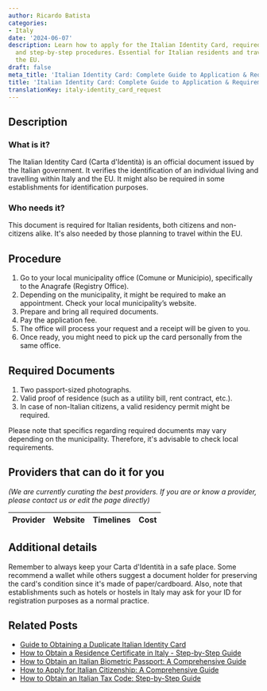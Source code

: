 ```yaml
---
author: Ricardo Batista
categories:
- Italy
date: '2024-06-07'
description: Learn how to apply for the Italian Identity Card, required documents,
  and step-by-step procedures. Essential for Italian residents and travelers within
  the EU.
draft: false
meta_title: 'Italian Identity Card: Complete Guide to Application & Requirements'
title: 'Italian Identity Card: Complete Guide to Application & Requirements'
translationKey: italy-identity_card_request
---
```


## Description
### What is it?
The Italian Identity Card (Carta d'Identità) is an official document issued by the Italian government. It verifies the identification of an individual living and travelling within Italy and the EU. It might also be required in some establishments for identification purposes.

### Who needs it?
This document is required for Italian residents, both citizens and non-citizens alike. It's also needed by those planning to travel within the EU.

## Procedure
1. Go to your local municipality office (Comune or Municipio), specifically to the Anagrafe (Registry Office).
2. Depending on the municipality, it might be required to make an appointment. Check your local municipality’s website.
3. Prepare and bring all required documents.
4. Pay the application fee. 
5. The office will process your request and a receipt will be given to you. 
6. Once ready, you might need to pick up the card personally from the same office.

## Required Documents
1. Two passport-sized photographs.
2. Valid proof of residence (such as a utility bill, rent contract, etc.).
3. In case of non-Italian citizens, a valid residency permit might be required.

Please note that specifics regarding required documents may vary depending on the municipality. Therefore, it's advisable to check local requirements.

## Providers that can do it for you

_(We are currently curating the best providers. If you are or know a provider, please contact us or edit the page directly)_

| Provider        |     Website     |     Timelines    |       Cost      |
| :-------------: | :-------------: |  :-------------: | :-------------: |

## Additional details
Remember to always keep your Carta d'Identità in a safe place. Some recommend a wallet while others suggest a document holder for preserving the card's condition since it's made of paper/cardboard. Also, note that establishments such as hotels or hostels in Italy may ask for your ID for registration purposes as a normal practice.


## Related Posts

- [Guide to Obtaining a Duplicate Italian Identity Card](https://tramitit.com/guides/italy/duplicate_identity_card_request/)
- [How to Obtain a Residence Certificate in Italy - Step-by-Step Guide](https://tramitit.com/guides/italy/residence_certificate_request/)
- [How to Obtain an Italian Biometric Passport: A Comprehensive Guide](https://tramitit.com/guides/italy/passport_issuance/)
- [How to Apply for Italian Citizenship: A Comprehensive Guide](https://tramitit.com/guides/italy/italian_citizenship_application/)
- [How to Obtain an Italian Tax Code: Step-by-Step Guide](https://tramitit.com/guides/italy/tax_code_request/)